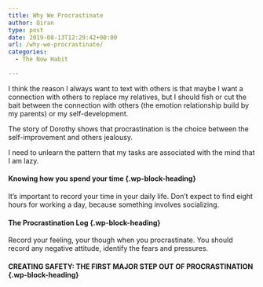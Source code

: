 ```yaml
---
title: Why We Procrastinate
author: Qiran
type: post
date: 2019-08-13T12:29:42+00:00
url: /why-we-procrastinate/
categories:
  - The Now Habit

---
```

I think the reason I always want to text with others is that maybe I want a connection with others to replace my relatives, but I should fish or cut the bait between the connection with others (the emotion relationship build by my parents) or my self-development.

The story of Dorothy shows that procrastination is the choice between the self-improvement and others jealousy.

I need to unlearn the pattern that my tasks are associated with the mind that I am lazy.

#### Knowing how you spend your time {.wp-block-heading}

It&#8217;s important to record your time in your daily life. Don&#8217;t expect to find eight hours for working a day, because something involves socializing.

#### The Procrastination Log {.wp-block-heading}

Record your feeling, your though when you procrastinate. You should record any negative attitude, identify the fears and pressures.

#### CREATING SAFETY: THE FIRST MAJOR STEP OUT OF PROCRASTINATION {.wp-block-heading}